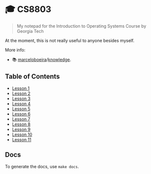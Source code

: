 # 🎓 CS8803
> My notepad for the Introduction to Operating Systems Course by Georgia Tech

At the moment, this is not really useful to anyone besides myself.

More info:
  * 📚 [marceloboeira](https://github.com/marceloboeira)/[knowledge](https://github.com/marceloboeira/knowledge).

## Table of Contents

* [Lesson 1](lessons/lesson-1#lesson-1)
* [Lesson 2](lessons/lesson-2#lesson-2)
* [Lesson 3](lessons/lesson-3#lesson-3)
* [Lesson 4](lessons/lesson-4#lesson-4)
* [Lesson 5](lessons/lesson-5#lesson-5)
* [Lesson 6](lessons/lesson-6#lesson-6)
* [Lesson 7](lessons/lesson-7#lesson-7)
* [Lesson 8](lessons/lesson-8#lesson-8)
* [Lesson 9](lessons/lesson-9#lesson-9)
* [Lesson 10](lessons/lesson-10#lesson-10)
* [Lesson 11](lessons/lesson-11#lesson-11)

## Docs

To generate the docs, use `make docs`.
